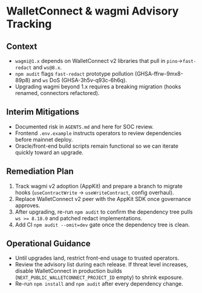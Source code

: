 # WalletConnect & wagmi Advisory Tracking

## Context
- `wagmi@1.x` depends on WalletConnect v2 libraries that pull in `pino`→`fast-redact` and `ws@8.x`.
- `npm audit` flags `fast-redact` prototype pollution (GHSA-ffrw-9mx8-89p8) and `ws` DoS (GHSA-3h5v-q93c-6h6q).
- Upgrading wagmi beyond 1.x requires a breaking migration (hooks renamed, connectors refactored).

## Interim Mitigations
- Documented risk in `AGENTS.md` and here for SOC review.
- Frontend `.env.example` instructs operators to review dependencies before mainnet deploy.
- Oracle/front-end build scripts remain functional so we can iterate quickly toward an upgrade.

## Remediation Plan
1. Track wagmi v2 adoption (AppKit) and prepare a branch to migrate hooks (`useContractWrite` → `useWriteContract`, config overhaul).
2. Replace WalletConnect v2 peer with the AppKit SDK once governance approves.
3. After upgrading, re-run `npm audit` to confirm the dependency tree pulls `ws >= 8.18.0` and patched redact implementations.
4. Add CI `npm audit --omit=dev` gate once the dependency tree is clean.

## Operational Guidance
- Until upgrades land, restrict front-end usage to trusted operators.
- Review the advisory list during each release. If threat level increases, disable WalletConnect in production builds (`NEXT_PUBLIC_WALLETCONNECT_PROJECT_ID` empty) to shrink exposure.
- Re-run `npm install` and `npm audit` after every dependency change.
